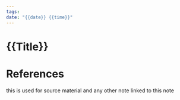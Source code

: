 ```yaml
---
tags: 
date: "{{date}} {{time}}"
---
```

# {{Title}}



# References
this is used for source material and any other note linked to this note
